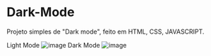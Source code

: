 # Dark-Mode

Projeto simples de "Dark mode", feito em HTML, CSS, JAVASCRIPT.

Light Mode
![image](https://user-images.githubusercontent.com/88254638/151648213-8bd035d9-c03c-4c10-a5f8-2af02c0da32c.png)
Dark Mode
![image](https://user-images.githubusercontent.com/88254638/151648235-dce8925d-bdf4-48db-9fe3-c0d0c74eb3dd.png)
